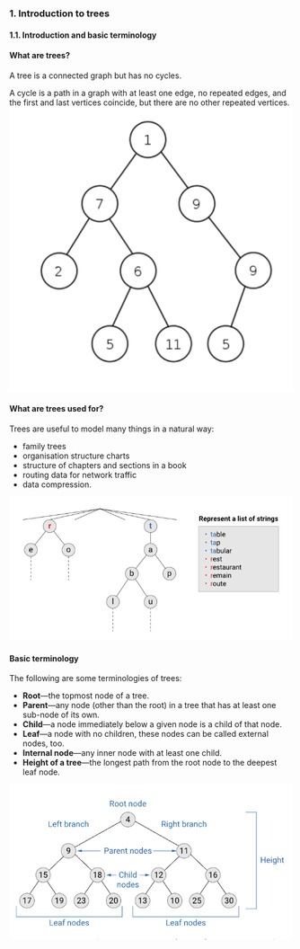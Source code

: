 ### 1. Introduction to trees

#### 1.1. Introduction and basic terminology

#### What are trees?

A tree is a connected graph but has no cycles. 

A cycle is a path in a graph with at least one edge, no repeated edges, and the first and last vertices coincide, but there are no other repeated vertices.
![](../public/7e8abfa94155a4950b98891bbdad0688.png)
#### What are trees used for?

Trees are useful to model many things in a natural way:

- family trees
- organisation structure charts
- structure of chapters and sections in a book
- routing data for network traffic
- data compression.

![](../public/da308aed636cb8b99f2a5a70be0e0a76.png)

#### Basic terminology

The following are some terminologies of trees:

- **Root**—the topmost node of a tree.
- **Parent**—any node (other than the root) in a tree that has at least one sub-node of its own.
- **Child**—a node immediately below a given node is a child of that node.
- **Leaf**—a node with no children, these nodes can be called external nodes, too.
- **Internal node**—any inner node with at least one child.
- **Height of a tree**—the longest path from the root node to the deepest leaf node.

![](../public/d36770f5f78f404919d6cd019e0e2541.png)
